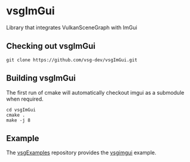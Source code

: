 # vsgImGui
Library that integrates VulkanSceneGraph with ImGui

## Checking out vsgImGui

    git clone https://github.com/vsg-dev/vsgImGui.git

## Building vsgImGui

The first run of cmake will automatically checkout imgui as a submodule when required.

    cd vsgImGui
    cmake .
    make -j 8

## Example

The [vsgExamples](https://github.com/vsg-dev/vsgExamples.git) repository provides the [vsgimgui](https://github.com/vsg-dev/vsgExamples/tree/master/examples/ui/vsgimgui) example.
